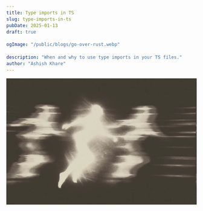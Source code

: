 ```yaml
---
title: Type imports in TS
slug: type-imports-in-ts
pubDate: 2025-01-13
draft: true

ogImage: "/public/blogs/go-over-rust.webp"

description: "When and why to use type imports in your TS files."
author: "Ashish Khare"
---
```


![banner](./assets/type-imports-in-ts/banner.webp)
